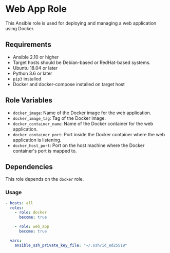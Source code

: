 # Web App Role

This Ansible role is used for deploying and managing a web application using Docker.

## Requirements

- Ansible 2.10 or higher
- Target hosts should be Debian-based or RedHat-based systems.
- Ubuntu 18.04 or later
- Python 3.6 or later
- `pip3` installed
- Docker and docker-compose installed on target host

## Role Variables

- `docker_image`: Name of the Docker image for the web application.
- `docker_image_tag`: Tag of the Docker image.
- `docker_container_name`: Name of the Docker container for the web application.
- `docker_container_port`: Port inside the Docker container where the web application is listening.
- `docker_host_port`: Port on the host machine where the Docker container's port is mapped to.

## Dependencies

This role depends on the `docker` role.

### Usage

```yaml
- hosts: all
  roles:
    - role: docker
      become: true

    - role: web_app
      become: true

  vars:
    ansible_ssh_private_key_file: "~/.ssh/id_ed25519"
```
